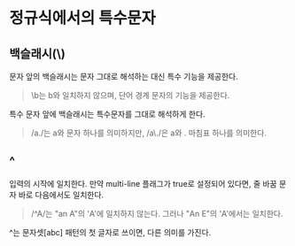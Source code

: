 # 정규식에서의 특수문자

## 백슬래시(\\)

문자 앞의 백슬래시는 문자 그대로 해석하는 대신 특수 기능을 제공한다.
> \\b는 b와 일치하지 않으며, 단어 경계 문자의 기능을 제공한다.

특수 문자 앞에 백슬래시는 특수문자를 그대로 해석하게 한다.
> /a./는 a와 문자 하나를 의미하지만, /a\\./은 a와 . 마침표 하나를 의미한다.

## ^

입력의 시작에 일치한다. 만약 multi-line 플래그가 true로 설정되어 있다면, 줄 바꿈 문자 바로 다음에서도 일치한다.
> /^A/는 "an A"의 'A'에 일치하지 않는다. 그러나 "An E"의 'A'에서는 일치한다.

^는 문자셋[abc] 패턴의 첫 글자로 쓰이면, 다른 의미를 가진다.


